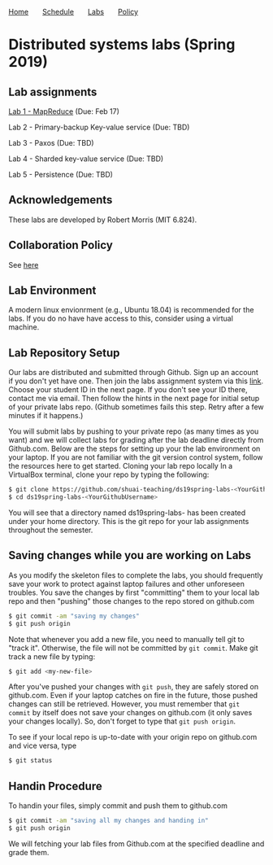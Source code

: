 
[Home](README.md) &nbsp; &nbsp; &nbsp;
[Schedule](schedule.md) &nbsp; &nbsp; &nbsp;
[Labs](labs.md) &nbsp; &nbsp; &nbsp;
[Policy](policy.md)

#  Distributed systems labs (Spring 2019)

## Lab assignments

[Lab 1 - MapReduce](labs/lab1.md) (Due: Feb 17)

Lab 2 - Primary-backup Key-value service (Due: TBD)

Lab 3 - Paxos (Due: TBD)

Lab 4 - Sharded key-value service (Due: TBD)

Lab 5 - Persistence (Due: TBD)

## Acknowledgements
These labs are developed by Robert Morris (MIT 6.824).

## Collaboration Policy
See [here](policy.md)

## Lab Environment

A modern linux envionrment (e.g., Ubuntu 18.04) is recommended for the labs. 
If you do no have have access to this, consider using a virtual machine.

## Lab Repository Setup

Our labs are distributed and submitted through Github. Sign up an account if you
don't yet have one. Then join the labs assignment system via this
[link](https://classroom.github.com/a/32BKwmxG). Choose your student ID in the 
next page. If you don't see your ID there, contact me via email. Then 
follow the hints in the next page for initial setup of your private labs repo.
(Github sometimes fails this step. Retry after a few minutes if it happens.)

You will submit labs by pushing to your private repo (as many times as you want)
and we will collect labs for grading after the lab deadline directly from
Github.com. Below are the steps for setting up your the lab environment on your
laptop. If you are not familiar with the git version control system, follow the
resources here to get started. Cloning your lab repo locally In a VirtualBox
terminal, clone your repo by typing the following:

```bash 
$ git clone https://github.com/shuai-teaching/ds19spring-labs-<YourGithubUsername>.git 
$ cd ds19spring-labs-<YourGithubUsername>
```

You will see that a directory named ds19spring-labs-<YourGithubUsername> has
been created under your home directory. This is the git repo for your lab
assignments throughout the semester.

<!-- ## Setting up the upstream repo -->

<!-- The lab skeleton code are kept in the repo golabs-2016 managed by the course -->
<!-- staff. Therefore, the first thing you need to do is to set up your own lab repo -->
<!-- to track the changes made in the golabs-2016 repo. In the git world, golabs-2016 -->
<!-- would be your "upstream" repo from which changes should ``flow'' into your own -->
<!-- lab repo. Type git remote add to add the upstream repo, and git remote -v to -->
<!-- check that golabs-2016 is indeed an upstream for your own lab repo. -->

<!-- ```bash -->
<!-- $ git remote add upstream https://github.com/shuai-teaching/ds19spring-labs.git -->
<!-- $ git remote -v -->
<!-- origin	git@github.com:nyu-ds/golabs-2016.git (fetch) -->
<!-- origin	git@github.com:nyu-ds/golabs-2016.git (push) -->
<!-- upstream	https://github.com/nyu-ds/golabs-2016.git (fetch) -->
<!-- upstream	https://github.com/nyu-ds/golabs-2016.git (push) -->
<!-- ``` -->

<!-- Immediately, you should check if the upstream ds19spring-labs repo has additional -->
<!-- changes not present in your repo. You can check for and merge in those changes -->
<!-- by typing: -->

<!-- ```bash -->
<!-- $ git fetch upstream -->
<!-- $ git merge upstream/master -->
<!-- ``` -->

<!-- You should perform the above two steps periodically to ensure that you've got -->
<!-- the latest lab code. We will also remind you to fetch upstream on Piazza if we -->
<!-- make changes/bug-fixes to the labs. -->

## Saving changes while you are working on Labs
As you modify the skeleton files to complete the labs, you should frequently
save your work to protect against laptop failures and other unforeseen troubles.
You save the changes by first "committing" them to your local lab repo and then
"pushing" those changes to the repo stored on github.com

```bash
$ git commit -am "saving my changes"
$ git push origin
```

Note that whenever you add a new file, you need to manually tell git to "track
it". Otherwise, the file will not be committed by ```git commit```. Make git
track a new file by typing:

```bash
$ git add <my-new-file>
```

After you've pushed your changes with ```git push```, they are safely stored on
github.com. Even if your laptop catches on fire in the future, those pushed
changes can still be retrieved. However, you must remember that ```git commit```
by itself does not save your changes on github.com (it only saves your changes
locally). So, don't forget to type that ```git push origin```. 

To see if your local repo is up-to-date with your origin repo on github.com and
vice versa, type

```bash
$ git status
```

## Handin Procedure
To handin your files, simply commit and push them to github.com

```bash
$ git commit -am "saving all my changes and handing in"
$ git push origin 
```

We will fetching your lab files from Github.com at the specified deadline and
grade them.
